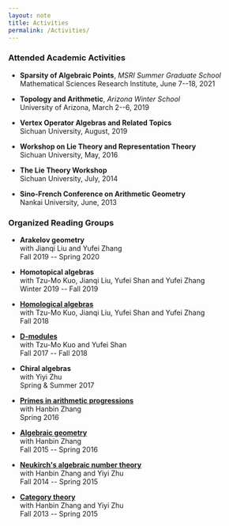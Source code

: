 ```yaml
---
layout: note
title: Activities
permalink: /Activities/
---
```


### Attended Academic Activities

- **Sparsity of Algebraic Points**, *MSRI Summer Graduate School*     
  Mathematical Sciences Research Institute, June 7--18, 2021

- **Topology and Arithmetic**, *Arizona Winter School*   
  University of Arizona, March 2--6, 2019

- **Vertex Operator Algebras and Related Topics**  
  Sichuan University, August, 2019

- **Workshop on Lie Theory and Representation Theory**  
  Sichuan University, May, 2016

- **The Lie Theory Workshop**  
  Sichuan University, July, 2014

- **Sino-French Conference on Arithmetic Geometry**  
  Nankai University, June, 2013


### Organized Reading Groups

- **Arakelov geometry**  
  with Jianqi Liu and Yufei Zhang   
	Fall 2019 -- Spring 2020

- **Homotopical algebras**  
  with Tzu-Mo Kuo, Jianqi Liu, Yufei Shan and Yufei Zhang   
  Winter 2019 -- Fall 2019

- [**Homological algebras**](https://github.com/GauSyu/Cohomology)  
  with Tzu-Mo Kuo, Jianqi Liu, Yufei Shan and Yufei Zhang   
  Fall 2018

- [**D-modules**](https://github.com/GauSyu/D-modules)  
  with Tzu-Mo Kuo and Yufei Shan   
  Fall 2017 -- Fall 2018

- **Chiral algebras**  
  with Yiyi Zhu  
  Spring & Summer 2017

- [**Primes in arithmetic progressions**](https://github.com/GauSyu/SmallNotes/blob/master/Dirichlet.pdf)  
  with Hanbin Zhang  
	Spring 2016

- [**Algebraic geometry**](https://github.com/GauSyu/Algebraic-Geometry)  
  with Hanbin Zhang  
	Fall 2015 -- Spring 2016

- [**Neukirch's algebraic number theory**](https://github.com/GauSyu/ANT)  
  with Hanbin Zhang and Yiyi Zhu  
  Fall 2014 -- Spring 2015

- [**Category theory**](https://github.com/GauSyu/BMO)  
  with Hanbin Zhang and Yiyi Zhu  
  Fall 2013 -- Spring 2015